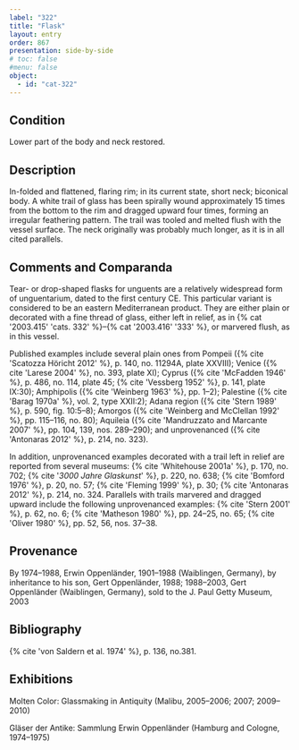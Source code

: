 ```yaml
---
label: "322"
title: "Flask"
layout: entry
order: 867
presentation: side-by-side
# toc: false
#menu: false 
object:
  - id: "cat-322"
---
```


## Condition

Lower part of the body and neck restored.

## Description

In-folded and flattened, flaring rim; in its current state, short neck; biconical body. A white trail of glass has been spirally wound approximately 15 times from the bottom to the rim and dragged upward four times, forming an irregular feathering pattern. The trail was tooled and melted flush with the vessel surface. The neck originally was probably much longer, as it is in all cited parallels.

## Comments and Comparanda

Tear- or drop-shaped flasks for unguents are a relatively widespread form of unguentarium, dated to the first century CE. This particular variant is considered to be an eastern Mediterranean product. They are either plain or decorated with a fine thread of glass, either left in relief, as in {% cat '2003.415' 'cats. 332' %}–{% cat '2003.416' '333' %}, or marvered flush, as in this vessel.

Published examples include several plain ones from Pompeii ({% cite 'Scatozza Höricht 2012' %}, p. 140, no. 11294A, plate XXVIII); Venice ({% cite 'Larese 2004' %}, no. 393, plate XI); Cyprus ({% cite 'McFadden 1946' %}, p. 486, no. 114, plate 45; {% cite 'Vessberg 1952' %}, p. 141, plate IX:30); Amphipolis ({% cite 'Weinberg 1963' %}, pp. 1–2); Palestine ({% cite 'Barag 1970a' %}, vol. 2, type XXII:2); Adana region ({% cite 'Stern 1989' %}, p. 590, fig. 10:5–8); Amorgos ({% cite 'Weinberg and McClellan 1992' %}, pp. 115–116, no. 80); Aquileia ({% cite 'Mandruzzato and Marcante 2007' %}, pp. 104, 139, nos. 289–290); and unprovenanced ({% cite 'Antonaras 2012' %}, p. 214, no. 323).

In addition, unprovenanced examples decorated with a trail left in relief are reported from several museums: {% cite 'Whitehouse 2001a' %}, p. 170, no. 702; {% cite '*3000 Jahre Glaskunst*' %}, p. 220, no. 638; {% cite 'Bomford 1976' %}, p. 20, no. 57; {% cite 'Fleming 1999' %}, p. 30; {% cite 'Antonaras 2012' %}, p. 214, no. 324. Parallels with trails marvered and dragged upward include the following unprovenanced examples: {% cite 'Stern 2001' %}, p. 62, no. 6; {% cite 'Matheson 1980' %}, pp. 24–25, no. 65; {% cite 'Oliver 1980' %}, pp. 52, 56, nos. 37–38.

## Provenance

By 1974–1988, Erwin Oppenländer, 1901–1988 (Waiblingen, Germany), by inheritance to his son, Gert Oppenländer, 1988; 1988–2003, Gert Oppenländer (Waiblingen, Germany), sold to the J. Paul Getty Museum, 2003

## Bibliography

{% cite 'von Saldern et al. 1974' %}, p. 136, no.381.

## Exhibitions

Molten Color: Glassmaking in Antiquity (Malibu, 2005–2006; 2007; 2009–2010)

Gläser der Antike: Sammlung Erwin Oppenländer (Hamburg and Cologne, 1974–1975)